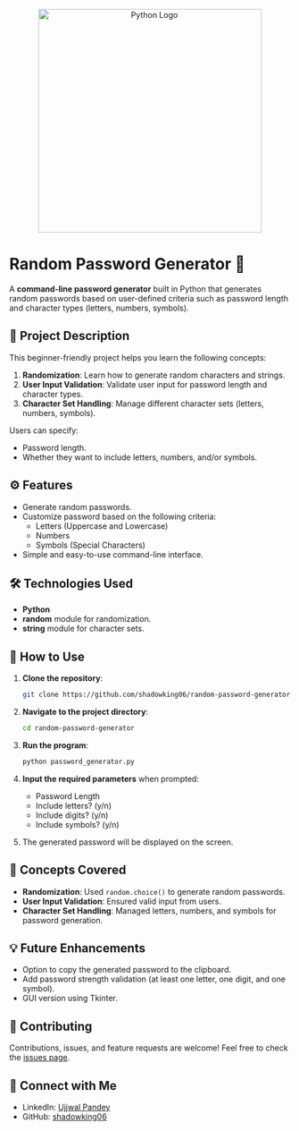 <p align="center">
  <img src="https://s3.dualstack.us-east-2.amazonaws.com/pythondotorg-assets/media/community/logos/python-logo-only.png" alt="Python Logo" width="400"/>
</p>

# Random Password Generator 🔐

A **command-line password generator** built in Python that generates random passwords based on user-defined criteria such as password length and character types (letters, numbers, symbols).

## 📝 Project Description

This beginner-friendly project helps you learn the following concepts:

1. **Randomization**: Learn how to generate random characters and strings.
2. **User Input Validation**: Validate user input for password length and character types.
3. **Character Set Handling**: Manage different character sets (letters, numbers, symbols).

Users can specify:
- Password length.
- Whether they want to include letters, numbers, and/or symbols.

## ⚙️ Features

- Generate random passwords.
- Customize password based on the following criteria:
  - Letters (Uppercase and Lowercase)
  - Numbers
  - Symbols (Special Characters)
- Simple and easy-to-use command-line interface.
  
## 🛠️ Technologies Used

- **Python**
- **random** module for randomization.
- **string** module for character sets.

## 🚀 How to Use

1. **Clone the repository**:
    ```bash
    git clone https://github.com/shadowking06/random-password-generator.git
    ```

2. **Navigate to the project directory**:
    ```bash
    cd random-password-generator
    ```

3. **Run the program**:
    ```bash
    python password_generator.py
    ```

4. **Input the required parameters** when prompted:
   - Password Length
   - Include letters? (y/n)
   - Include digits? (y/n)
   - Include symbols? (y/n)

5. The generated password will be displayed on the screen.

## 🧠 Concepts Covered

- **Randomization**: Used `random.choice()` to generate random passwords.
- **User Input Validation**: Ensured valid input from users.
- **Character Set Handling**: Managed letters, numbers, and symbols for password generation.

## 💡 Future Enhancements

- Option to copy the generated password to the clipboard.
- Add password strength validation (at least one letter, one digit, and one symbol).
- GUI version using Tkinter.

## 🤝 Contributing

Contributions, issues, and feature requests are welcome! Feel free to check the [issues page](https://github.com/shadowking06/random-password-generator/issues).

## 🔗 Connect with Me

- LinkedIn: [Ujjwal Pandey](https://www.linkedin.com/in/ujjwal-pandey-324769166/)
- GitHub: [shadowking06](https://github.com/shadowking06)
